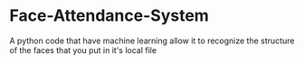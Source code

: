 # Face-Attendance-System
A python code that have machine learning allow it to recognize the structure of the faces that you put in it's local file
